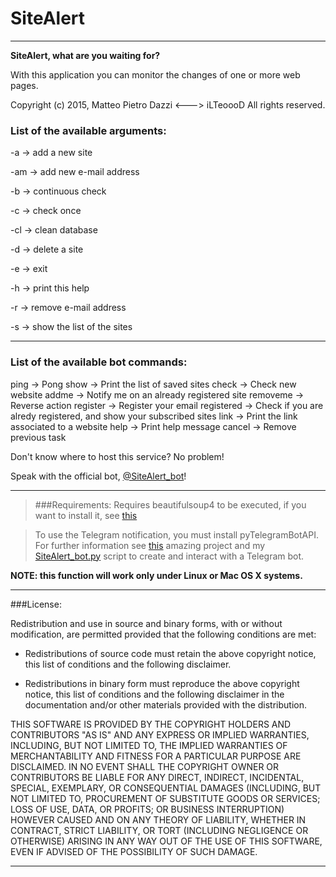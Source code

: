 # SiteAlert
------------------------

**SiteAlert, what are you waiting for?**

With this application you can monitor the changes of one or more web pages.

Copyright (c) 2015, Matteo Pietro Dazzi <---> iLTeoooD
All rights reserved.

### List of the available arguments:

-a -> add a new site

-am -> add new e-mail address

-b -> continuous check

-c -> check once

-cl -> clean database

-d -> delete a site

-e -> exit

-h -> print this help

-r -> remove e-mail address

-s -> show the list of the sites

------------------------
### List of the available bot commands:

ping -> Pong
show -> Print the list of saved sites
check -> Check new website
addme -> Notify me on an already registered site
removeme -> Reverse action
register -> Register your email
registered -> Check if you are alredy registered, and show your subscribed sites
link -> Print the link associated to a website
help -> Print help message
cancel -> Remove previous task

Don't know where to host this service? No problem!

Speak with the official bot, [@SiteAlert_bot][4]!

------------------------

> ###Requirements: 
> Requires beautifulsoup4 to be executed, if you want to install it, see [this][1]

> To use the Telegram notification, you must install pyTelegramBotAPI. For further information see [this][2] amazing project and my [SiteAlert_bot.py][3] script to create and interact with a Telegram bot.

**NOTE: this function will work only under Linux or Mac OS X systems.**

------------------------
###License:

Redistribution and use in source and binary forms, with or without modification, are permitted provided
that the following conditions are met:

* Redistributions of source code must retain the above copyright notice, this list of conditions and the
  following disclaimer.

* Redistributions in binary form must reproduce the above copyright notice, this list of conditions and
  the following disclaimer in the documentation and/or other materials provided with the distribution.

THIS SOFTWARE IS PROVIDED BY THE COPYRIGHT HOLDERS AND CONTRIBUTORS "AS IS" AND ANY
EXPRESS OR IMPLIED WARRANTIES, INCLUDING, BUT NOT LIMITED TO, THE IMPLIED WARRANTIES OF
MERCHANTABILITY AND FITNESS FOR A PARTICULAR PURPOSE ARE DISCLAIMED. IN NO EVENT SHALL
THE COPYRIGHT OWNER OR CONTRIBUTORS BE LIABLE FOR ANY DIRECT, INDIRECT, INCIDENTAL,
SPECIAL, EXEMPLARY, OR CONSEQUENTIAL DAMAGES (INCLUDING, BUT NOT LIMITED TO,
PROCUREMENT OF SUBSTITUTE GOODS OR SERVICES; LOSS OF USE, DATA, OR PROFITS; OR BUSINESS
INTERRUPTION) HOWEVER CAUSED AND ON ANY THEORY OF LIABILITY, WHETHER IN CONTRACT,
STRICT LIABILITY, OR TORT (INCLUDING NEGLIGENCE OR OTHERWISE) ARISING IN ANY WAY OUT OF
THE USE OF THIS SOFTWARE, EVEN IF ADVISED OF THE POSSIBILITY OF SUCH DAMAGE.

------------------------

[1]: http://www.crummy.com/software/BeautifulSoup/bs4/doc/#installing-beautiful-soup
[2]: https://github.com/eternnoir/pyTelegramBotAPI/
[3]: https://github.com/ilteoood/SiteAlert-Python/blob/master/SiteAlert_bot.py
[4]: https://telegram.me/SiteAlert_bot